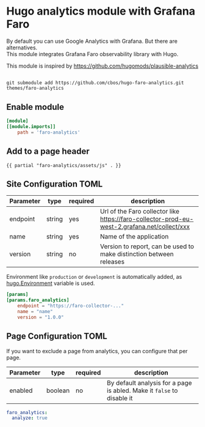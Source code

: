# Hugo analytics module with Grafana Faro

By default you can use Google Analytics with Grafana. But there are alternatives.   
This module integrates Grafana Faro observability library with Hugo.

This module is inspired by https://github.com/hugomods/plausible-analytics

##
```shell
git submodule add https://github.com/cbos/hugo-faro-analytics.git themes/faro-analytics
```

## Enable module

```toml
[module]
[[module.imports]]
    path = 'faro-analytics'
```

## Add to a page header

```
{{ partial "faro-analytics/assets/js" . }}
```

## Site Configuration TOML

| Parameter   | type   | required | description                                                                                  |  
|-------------|--------|----------|----------------------------------------------------------------------------------------------|
| endpoint    | string | yes      | Url of the Faro collector like https://faro-collector-prod-eu-west-2.grafana.net/collect/xxx | 
| name        | string | yes      | Name of the application                                                                      |
| version     | string | no       | Version to report, can be used to make distinction between releases                          | 

Environment like `production` or `development` is automatically added, as [hugo.Environment](https://gohugo.io/functions/hugo/environment/) variable is used.

```toml
[params]
[params.faro_analytics]
    endpoint = "https://faro-collector-..."
    name = "name"
    version = "1.0.0"
```

## Page Configuration TOML

If you want to exclude a page from analytics, you can configure that per page.

| Parameter   | type    | required | description                                                           |  
|-------------|---------|----------|-----------------------------------------------------------------------|
| enabled     | boolean | no       | By default analysis for a page is abled. Make it `false` to disable it | 

```yaml
faro_analytics:
  analyze: true
```
